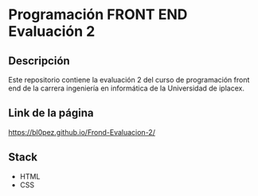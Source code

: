 # Programación FRONT END Evaluación 2

## Descripción
Este repositorio contiene la evaluación 2 del curso de programación front end de la carrera ingeniería en informática de la Universidad de iplacex.

## Link de la página
https://bl0pez.github.io/Frond-Evaluacion-2/

## Stack
- HTML
- CSS